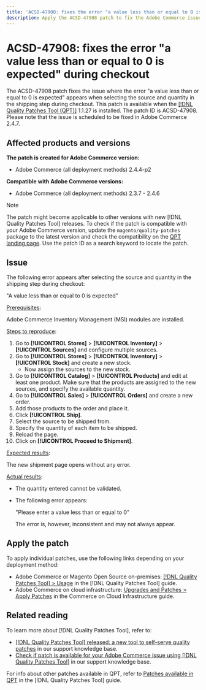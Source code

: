 ```yaml
---
title: 'ACSD-47908: fixes the error "a value less than or equal to 0 is expected" during checkout.'
description: Apply the ACSD-47908 patch to fix the Adobe Commerce issue where the error "a value less than or equal to 0 is expected" appears during checkout.
---
```

# ACSD-47908: fixes the error "a value less than or equal to 0 is expected" during checkout

The ACSD-47908 patch fixes the issue where the error "a value less than or equal to 0 is expected" appears when selecting the source and quantity in the shipping step during checkout. This patch is available when the [[!DNL Quality Patches Tool (QPT)]](/help/announcements/adobe-commerce-announcements/magento-quality-patches-released-new-tool-to-self-serve-quality-patches.md) 1.1.27 is installed. The patch ID is ACSD-47908. Please note that the issue is scheduled to be fixed in Adobe Commerce 2.4.7.

## Affected products and versions

**The patch is created for Adobe Commerce version:**

* Adobe Commerce (all deployment methods) 2.4.4-p2

**Compatible with Adobe Commerce versions:**

* Adobe Commerce (all deployment methods) 2.3.7 - 2.4.6

>[!NOTE]
>
>The patch might become applicable to other versions with new [!DNL Quality Patches Tool] releases. To check if the patch is compatible with your Adobe Commerce version, update the `magento/quality-patches` package to the latest version and check the compatibility on the [QPT landing page](https://experienceleague.adobe.com/tools/commerce-quality-patches/index.html). Use the patch ID as a search keyword to locate the patch.

## Issue

The following error appears after selecting the source and quantity in the shipping step during checkout:

"A value less than or equal to 0 is expected"

<u>Prerequisites</u>:

Adobe Commerce Inventory Management (MSI) modules are installed.

<u>Steps to reproduce</u>:

1. Go to **[!UICONTROL Stores]** > **[!UICONTROL Inventory]** > **[!UICONTROL Sources]** and configure multiple sources.
1. Go to **[!UICONTROL Stores]** > **[!UICONTROL Inventory]** > **[!UICONTROL Stock]** and create a new stock. 
    * Now assign the sources to the new stock.
1. Go to **[!UICONTROL Catalog]** > **[!UICONTROL Products]** and edit at least one product. Make sure that the products are assigned to the new sources, and specify the available quantity.
1. Go to **[!UICONTROL Sales]** > **[!UICONTROL Orders]** and create a new order.
1. Add those products to the order and place it.
1. Click **[!UICONTROL Ship]**.
1. Select the source to be shipped from.
1. Specify the quantity of each item to be shipped.
1. Reload the page.
1. Click on **[!UICONTROL Proceed to Shipment]**.

<u>Expected results</u>:

The new shipment page opens without any error.

<u>Actual results</u>:

* The quantity entered cannot be validated.
* The following error appears: 

    "Please enter a value less than or equal to 0"

  The error is, however, inconsistent and may not always appear.

## Apply the patch

To apply individual patches, use the following links depending on your deployment method:

* Adobe Commerce or Magento Open Source on-premises: [[!DNL Quality Patches Tool] > Usage](https://experienceleague.adobe.com/docs/commerce-operations/tools/quality-patches-tool/usage.html) in the [!DNL Quality Patches Tool] guide.
* Adobe Commerce on cloud infrastructure: [Upgrades and Patches > Apply Patches](https://experienceleague.adobe.com/docs/commerce-cloud-service/user-guide/develop/upgrade/apply-patches.html) in the Commerce on Cloud Infrastructure guide.

## Related reading

To learn more about [!DNL Quality Patches Tool], refer to:

* [[!DNL Quality Patches Tool] released: a new tool to self-serve quality patches](/help/announcements/adobe-commerce-announcements/magento-quality-patches-released-new-tool-to-self-serve-quality-patches.md) in our support knowledge base.
* [Check if patch is available for your Adobe Commerce issue using [!DNL Quality Patches Tool]](/help/support-tools/patches-available-in-qpt-tool/check-patch-for-magento-issue-with-magento-quality-patches.md) in our support knowledge base.

For info about other patches available in QPT, refer to [Patches available in QPT](https://experienceleague.adobe.com/tools/commerce-quality-patches/index.html) in the [!DNL Quality Patches Tool] guide.